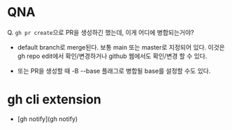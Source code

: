 # QNA 

Q. `gh pr create`으로 PR을 생성하긴 했는데, 이게 어디에 병합되는거야?

- default branch로 merge된다. 보통 main 또는 master로 지정되어 있다. 이것은 gh repo edit에서 확인/변경하거나 github 웹에서도 확인/변경 할 수 있다.

- 또는 PR을 생성할 때 -B --base 플래그로 병합될 base를 설정할 수도 있다.

# gh cli extension

- [gh notify](gh notify)

